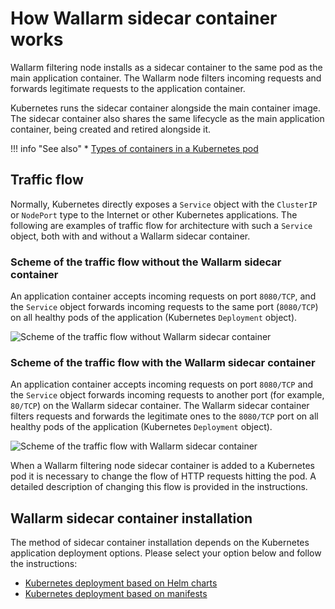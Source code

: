 # How Wallarm sidecar container works

Wallarm filtering node installs as a sidecar container to the same pod as the main application container. The Wallarm node filters incoming requests and forwards legitimate requests to the application container.

Kubernetes runs the sidecar container alongside the main container image. The sidecar container also shares the same lifecycle as the main application container, being created and retired alongside it.

!!! info "See also"
    * [Types of containers in a Kubernetes pod](https://kubernetes.io/docs/concepts/workloads/pods/pod-overview/)

## Traffic flow

Normally, Kubernetes directly exposes a `Service` object with the `ClusterIP` or `NodePort` type to the Internet or other Kubernetes applications. The following are examples of traffic flow for architecture with such a `Service` object, both with and without a Wallarm sidecar container.

### Scheme of the traffic flow without the Wallarm sidecar container

An application container accepts incoming requests on port `8080/TCP`, and the `Service` object forwards incoming requests to the same port (`8080/TCP`) on all healthy pods of the application (Kubernetes `Deployment` object).

![Scheme of the traffic flow without Wallarm sidecar container](../../../images/admin-guides/kubernetes/requests-scheme-without-wallarm-sidecar.png)

### Scheme of the traffic flow with the Wallarm sidecar container

An application container accepts incoming requests on port `8080/TCP` and the `Service` object forwards incoming requests to another port (for example, `80/TCP`) on the Wallarm sidecar container. The Wallarm sidecar container filters requests and forwards the legitimate ones to the `8080/TCP` port on all healthy pods of the application (Kubernetes `Deployment` object).

![Scheme of the traffic flow with Wallarm sidecar container](../../../images/admin-guides/kubernetes/requests-scheme-with-wallarm-sidecar.png)

When a Wallarm filtering node sidecar container is added to a Kubernetes pod it is necessary to change the flow of HTTP requests hitting the pod. A detailed description of changing this flow is provided in the instructions.

## Wallarm sidecar container installation

The method of sidecar container installation depends on the Kubernetes application deployment options. Please select your option below and follow the instructions:

* [Kubernetes deployment based on Helm charts](wallarm-sidecar-container-helm.md)
* [Kubernetes deployment based on manifests](wallarm-sidecar-container-manifest.md)

<!-- ## Demo videos

<div class="video-wrapper">
  <iframe width="1280" height="720" src="https://www.youtube.com/embed/N5mEXPoU2Lw" frameborder="0" allow="accelerometer; autoplay; encrypted-media; gyroscope; picture-in-picture" allowfullscreen loading="lazy"></iframe>
</div> -->